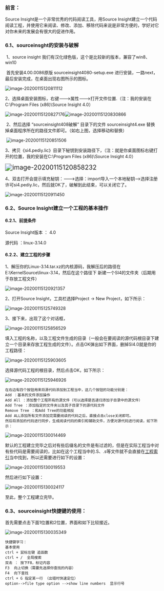 ### 前言：

Source Insight是一个非常优秀的代码阅读工具，用Source Insight建立一个代码阅读工程，并使用它来阅读、修改、添加、移除代码来说是非常方便的，学好对它对你未来的发展会有很大的促进作用。

### 6.1、sourceinsght的安装与破解

​    1、source insight 我们有汉化绿色版，这个是比较新的版本，兼容了win8、win10

​    首先安装4.00.0086原版 sourceinsight4080-setup.exe 进行安装，一路next，最后安装完成，在桌面出现右图所示的图标。

 ![image-20200115120811112](7_Sourceinsight4的安装使用教程.assets/image-20200115120811112.png)

​     2、选择桌面安装图标，右键--->属性--->打开文件位置.（注：我的安装在C:\Program Files (x86)\Source Insight 4.0）

 ![image-20200115120827176](7_Sourceinsight4的安装使用教程.assets/image-20200115120827176.png)![image-20200115120830866](7_Sourceinsight4的安装使用教程.assets/image-20200115120830866.png)

​    2、然后选择 “sourceinsight408破解” 目录下的文件 sourceinsight4.exe 替换掉桌面程序所在的路径文件即可。（如右上图，选择移动和替换）

​         ![image-20200115120851506](7_Sourceinsight4的安装使用教程.assets/image-20200115120851506.png)

3、拷贝《si4.pediy.lic》目录下秘钥到安装路径下，（注：就是你桌面图标右键打开的位置，我的安装在C:\Program Files (x86)\Source Insight 4.0）

 <img src="7_Sourceinsight4的安装使用教程.assets/image-20200115120858232.png" alt="image-20200115120858232" style="zoom:150%;" />

4、双击打开会提示填充秘钥：--->选择：import导入一个本地秘钥-->选择注册许可si4.pediy.lic，然后就OK了，破解到此结束，可以关闭它了。

 ![image-20200115120911450](7_Sourceinsight4的安装使用教程.assets/image-20200115120911450.png)

### 6.2、Source Insight建立一个工程的基本操作

#### 6.2.1、前提条件

Source Insight版本 ： 4.0

源代码 ：linux-3.14.0

#### 6.2.2、建立工程的步骤

1、解压你的Linux-3.14.tar.xz的内核源码，我解压后的路径在E:\KernelSource\linux-3.14，然后在这个路径下 新建一个SI4的文件夹（后期用于存放工程文件）

 ![image-20200115120921357](7_Sourceinsight4的安装使用教程.assets/image-20200115120921357.png)

2、打开Source Insight，工具栏选择Project -> New Project，如下所示：

 ![image-20200115125749328](7_Sourceinsight4的安装使用教程.assets/image-20200115125749328.png)

3、接下来，出现了这个对话框，

 ![image-20200115125856529](7_Sourceinsight4的安装使用教程.assets/image-20200115125856529.png)

填入工程的名称，以及工程文件生成的目录（一般会在要阅读的源代码根目录下建立一个目录来存放工程生成的文件）。点击OK弹出如下界面，删掉SI4.0就是你的工程路径：

 ![image-20200115125903605](7_Sourceinsight4的安装使用教程.assets/image-20200115125903605.png)

选择源代码工程的根目录，然后点击OK，如下所示：

 ![image-20200115125946926](7_Sourceinsight4的安装使用教程.assets/image-20200115125946926.png)

```
在右边有四个按钮用来将源代码添加到工程当中，这几个按钮的功能分别是：
Add ：基本的文件添加操作
Add All ：添加整个工程所有的源文件（可以选择是否递归添加子目录中的源文件）
Add Tree ：添加指定的文件夹以及其子目录下的源代码文件
Remove Tree ：和Add Tree的功能相反
Add ALL添加所有文件添加完需要阅读的代码之后，直接点击close关闭即可。
然后将添加的代码进行同步，生成阅读代码的索引和辅助文件，方便对源代码进行阅读，如下所示：
```

 ![image-20200115130014469](7_Sourceinsight4的安装使用教程.assets/image-20200115130014469.png)

默认的工程建立完毕之后对有些后缀名的文件是有过滤的，但是在实际工程当中对有些代码是需要阅读的，比如在这个工程当中的.S、.s等文件就不会直接在[工程索引](https://www.baidu.com/s?wd=工程索引&tn=24004469_oem_dg&rsv_dl=gh_pl_sl_csd)当中找到，所以还需要进行如下的设置：

 ![image-20200115130019553](7_Sourceinsight4的安装使用教程.assets/image-20200115130019553.png)

然后进行如下设置：

 ![image-20200115130024117](7_Sourceinsight4的安装使用教程.assets/image-20200115130024117.png)

至此，整个工程建立完毕。

### 6.3、sourceinsight快捷键的使用：

首先需要点击下面1位置和2位置，界面和如下比较接近。

 ![image-20200115130035349](7_Sourceinsight4的安装使用教程.assets/image-20200115130035349.png)

```
快捷键学习： 
基本使用
ctrl + 鼠标左键 追函数
ctrl + /  全局搜索
双击 ： 按下F8，标记内容
F3  向上切换（需要先选择你查找的内容）
F4  向下查找
ctrl + G 指定某一行 （出错时快速定位）
option-->file type option -->show line numbers  显示行号
```

 